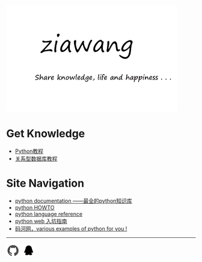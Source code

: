 ![](picture/logo.jpg)

# Get Knowledge
- [Python教程 ](python/index.md) 
- [关系型数据库教程](relational_database/index.md)


# Site Navigation

- [python documentation ——最全的python知识库](https://docs.python.org/3/index.html)
- [python HOWTO](https://docs.python.org/3.6/howto/index.html)
- [python language reference](https://docs.python.org/3.6/reference/index.html)
- [python web 入坑指南](http://python-web-guide.readthedocs.io/zh/latest/index.html)
- [码河网，various examples of python for you !](https://www.programcreek.com/python/)


<hr>

 [![](picture/githublogo.jpg "我的github")](https://github.com/ZiaWang)      ![](picture\qqlogo.jpg "1146877568")
